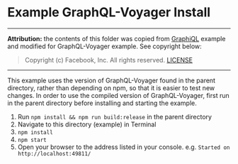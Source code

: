 # Example GraphQL-Voyager Install

---

**Attribution:** the contents of this folder was copied from [GraphiQL](https://github.com/graphql/graphiql/tree/main/example) example and modified for GraphQL-Voyager example. See copyright below:

> Copyright (c) Facebook, Inc. All rights reserved. [LICENSE](https://github.com/graphql/graphiql/blob/main/LICENSE)

---

This example uses the version of GraphQL-Voyager found in the parent directory, rather
than depending on npm, so that it is easier to test new changes. In order to use
the compiled version of GraphQL-Voyager, first run in the parent directory before
installing and starting the example.

1. Run `npm install && npm run build:release` in the parent directory
2. Navigate to this directory (example) in Terminal
3. `npm install`
4. `npm start`
5. Open your browser to the address listed in your console. e.g. `Started on http://localhost:49811/`

